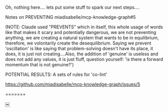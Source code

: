 

Oh, nothing here.... lets put some stuff to spark our next steps....


Notes on PREVENTING miadisabelle/mcp-knowledge-graph#5

(NOTE: Claude used "PREVENTS" which in itself, this whole usage of words like that makes it scary and potentially dangerous, we are not preventing anything, we are creating a natural system that wants to be in equilibrium, therefore, we volontarily create the desequilibrium. Saying we prevent 'oscillation' is like saying that problem-solving doesn't have its place, it does, it is just not creating....Also, the addition of 'genuine' is useless and does not add any values, it is just fluff, question yourself: 'is there a forward momentum that is not genuine?')

POTENTIAL RESULTS: A sets of rules for 'co-lint'

https://github.com/miadisabelle/mcp-knowledge-graph/issues/5

=======



￼
